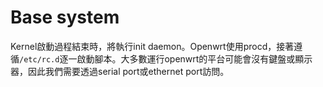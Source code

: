 # Base system

Kernel啟動過程結束時，將執行init daemon。Openwrt使用procd，接著遵循`/etc/rc.d`逐一啟動腳本。大多數運行openwrt的平台可能會沒有鍵盤或顯示器，因此我們需要透過serial port或ethernet port訪問。